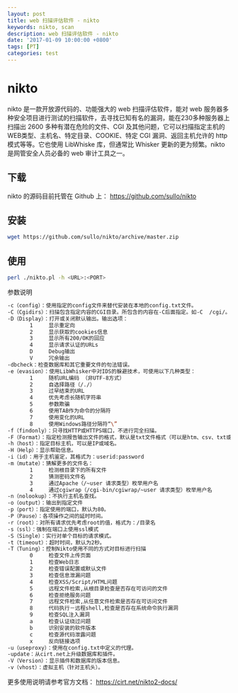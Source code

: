 ```yaml
---
layout: post
title: web 扫描评估软件 - nikto
keywords: nikto, scan
description: web 扫描评估软件 - nikto
date: '2017-01-09 10:00:00 +0800'
tags: [PT]
categories: test
---
```


# nikto

nikto 是一款开放源代码的、功能强大的 web 扫描评估软件，能对 web 服务器多种安全项目进行测试的扫描软件，去寻找已知有名的漏洞，能在230多种服务器上扫描出 2600 多种有潜在危险的文件、CGI 及其他问题，它可以扫描指定主机的WEB类型、主机名、特定目录、COOKIE、特定 CGI 漏洞、返回主机允许的 http 模式等等。它也使用 LibWhiske 库，但通常比 Whisker 更新的更为频繁。nikto 是网管安全人员必备的 web 审计工具之一。

## 下载

nikto 的源码目前托管在 Github 上： <https://github.com/sullo/nikto>

## 安装

```bash
wget https://github.com/sullo/nikto/archive/master.zip
```

## 使用

```bash
perl ./nikto.pl -h <URL>:<PORT>
```

参数说明

```bash
-c（config）：使用指定的config文件来替代安装在本地的config.txt文件。
-C（Cgidirs）：扫描包含指定内容的CGI目录。所包含的内容在-C后面指定。如-C  /cgi/。
-D（Display）：打开或关闭默认输出。输出选项：
       1     显示重定向
       2     显示获取的cookies信息
       3     显示所有200/OK的回应
       4     显示请求认证的URLs
       D     Debug输出
       V     冗余输出
-dbcheck：检查数据库和其它重要文件的句法错误。
-e（evasion）：使用LibWhisker中对IDS的躲避技术，可使用以下几种类型：
       1     随机URL编码 （非UTF-8方式）
       2     自选择路径（/./）
       3     过早结束的URL
       4     优先考虑长随机字符串
       5     参数欺骗
       6     使用TAB作为命令的分隔符
       7     使用变化的URL
       8     使用Windows路径分隔符“\”
-f（findonly）：只寻找HTTP或HTTPS端口，不进行完全扫描。
-F（Format）：指定检测报告输出文件的格式，默认是txt文件格式（可以是htm、csv、txt或xml格式）
-h（host）：指定目标主机，可以是IP或域名。
-H（Help）：显示帮助信息。
-i（id）：用于主机鉴定，其格式为：userid:password
-m（mutate）：猜解更多的文件名：
       1     检测根目录下的所有文件
       2     猜测密码文件名
       3     通过Apache（/~user 请求类型）枚举用户名
       4     通过cgiwrap（/cgi-bin/cgiwrap/~user 请求类型）枚举用户名
-n（nolookup）：不执行主机名查找。
-o（output）：输出到指定文件
-p（port）：指定使用的端口，默认为80。
-P（Pause）：各项操作之间的延时时间。
-r（root）：对所有请求优先考虑root的值，格式为：/目录名
-s（ssl）：强制在端口上使用ssl模式
-S（Single）：实行对单个目标的请求模式。
-t（timeout）：超时时间，默认为2秒。
-T（Tuning）：控制Nikto使用不同的方式对目标进行扫描
       0     检查文件上传页面
       1     检查Web日志
       2     检查错误配置或默认文件
       3     检查信息泄漏问题
       4     检查XSS/Script/HTML问题
       5     远程文件检索,从根目录检查是否存在可访问的文件
       6     检查拒绝服务问题
       7     远程文件检索,从任意文件检索是否存在可访问文件
       8     代码执行－远程shell,检查是否存在系统命令执行漏洞
       9     检查SQL注入漏洞
       a     检查认证绕过问题
       b     识别安装的软件版本
       c     检查源代码泄露问题
       x     反向链接选项
-u（useproxy）：使用在config.txt中定义的代理。
-update：从cirt.net上升级数据库和插件。
-V（Version）：显示插件和数据库的版本信息。
-v（vhost）：虚拟主机（针对主机头）。
```

更多使用说明请参考官方文档： <https://cirt.net/nikto2-docs/>
